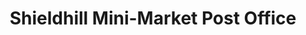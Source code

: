 ---
title: "Shieldhill Mini-Market Post Office"
url: /falkirk/shieldhill-mini-market-post-office/
shop: Lebensmittel
---